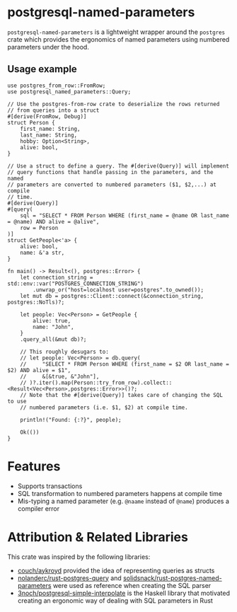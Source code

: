 # postgresql-named-parameters

`postgresql-named-parameters` is a lightweight wrapper around the `postgres`
crate which provides the ergonomics of named parameters using numbered
parameters under the hood.

## Usage example

```rust,no_run
use postgres_from_row::FromRow;
use postgresql_named_parameters::Query;

// Use the postgres-from-row crate to deserialize the rows returned
// from queries into a struct
#[derive(FromRow, Debug)]
struct Person {
    first_name: String,
    last_name: String,
    hobby: Option<String>,
    alive: bool,
}

// Use a struct to define a query. The #[derive(Query)] will implement
// query functions that handle passing in the parameters, and the named
// parameters are converted to numbered parameters ($1, $2,...) at compile
// time.
#[derive(Query)]
#[query(
    sql = "SELECT * FROM Person WHERE (first_name = @name OR last_name = @name) AND alive = @alive",
    row = Person
)]
struct GetPeople<'a> {
    alive: bool,
    name: &'a str,
}

fn main() -> Result<(), postgres::Error> {
    let connection_string = std::env::var("POSTGRES_CONNECTION_STRING")
        .unwrap_or("host=localhost user=postgres".to_owned());
    let mut db = postgres::Client::connect(&connection_string, postgres::NoTls)?;

    let people: Vec<Person> = GetPeople {
        alive: true,
        name: "John",
    }
    .query_all(&mut db)?;

    // This roughly desugars to:
    // let people: Vec<Person> = db.query(
    //     "SELECT * FROM Person WHERE (first_name = $2 OR last_name = $2) AND alive = $1",
    //     &[&true, &"John"],
    // )?.iter().map(Person::try_from_row).collect::<Result<Vec<Person>,postgres::Error>>()?;
    // Note that the #[derive(Query)] takes care of changing the SQL to use
    // numbered parameters (i.e. $1, $2) at compile time.

    println!("Found: {:?}", people);

    Ok(())
}
```
# Features

* Supports transactions
* SQL transformation to numbered parameters happens at compile time
* Mis-typing a named parameter (e.g. `@naame` instead of `@name`) produces a
  compiler error


# Attribution & Related Libraries

This crate was inspired by the following libraries:

* [couch/aykroyd](https://git.sr.ht/~couch/aykroyd) provided the idea of
  representing queries as structs
* [nolanderc/rust-postgres-query](https://github.com/nolanderc/rust-postgres-query)
  and
  [solidsnack/rust-postgres-named-parameters](https://github.com/solidsnack/rust-postgres-named-parameters)
  were used as reference when creating the SQL parser
* [3noch/postgresql-simple-interpolate](https://github.com/3noch/postgresql-simple-interpolate)
  is the Haskell library that motivated creating an ergonomic way of dealing
  with SQL parameters in Rust